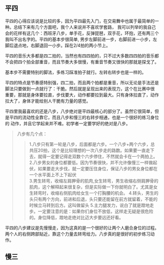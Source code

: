 ## 平四

平四的心得应该说是比较的多，因为平四最先入门，在交易舞中也属于最简单的一种。总结下来有几个方面吧，我个人来说并不喜欢学套路，
我可以列举的我自己会的花样有这几个：西班牙八步，单手花，反弹琵琶，双手花，环抱，还有两三个我叫不出名字的。平四的基本步很简单,
男步左脚前进一步，右脚前进一小步，左脚后退点地，右脚退回一小步。踩在2/4拍的两小节上。

平四的音乐大多都是四二拍的，当然也有四四拍的，只不过大多数四四拍的音乐都不会把四个拍全部重音，而且节奏大多很慢，有重音节奏又很快的那就是探戈了。

基本步不需要特别的脚法，多练习踩准拍子就行。左转右转步也是一样的。

平四的特点是节奏感特别强，四二拍，而且两个拍都是重音，所以无论是手法还是脚法只要做到一点就行了：干脆。然后就是呈现出来的表现力，这个在比赛中很
重要，那就是身体要拉直，步伐要大，动作都要拉到最大。只有身体拉直了，动作拉大了，身体才能给别人干脆有力量的感觉。

平四里我最喜欢的还是八步，八步绝对是平四最核心的部分了。虽然它很简单，但是平四的流动性全靠它，而且八步和慢三的右转步相通，也是一个很好的练习身位的
动作，并且它学起来并不难。初学者一定要学好的绝对是八步。

> 八步有几个点：  
>> 1.八步只有第一轮是八步，后面都是六步。一个八步+两个六步，总共压20拍，这个是比较理想的一次八步走的路数。如果要一直走下去，就得一定要记得走双数个六步停住，不然就会卡在一个两拍上。
>> 2.八步男女的身位都要低。因为节奏很快，并不允许像慢三一样做起伏，如果要走大步伐，就一定要压住身位，保证八步的男女身位都在一个水平面上不上下起伏  
>> 3.男生转弯，收缩左肩胛骨的肌肉,女生转弯，男生收缩右侧肩胛骨的肌肉，这个解释起来很复杂，但是实际做一下你就明白了。尤其是女生转弯时，收缩右侧肌肉给女生一个打胸腰的机会。
>> 4.转头，男生的头只有两个方向，前进和后退，头只要还能留在前方就留着，不能的时候立马转到后方。这叫做留头
>> 5.主力腿发力，说白了就是蹬地走步。一定要注意的是：如果你们身位不放低，这样走无疑是很危险的。身位降低，蹬地走绝对比迈大步要远还好看。


平四的八步建议是先慢慢走，因为这真的是一个很好的让两个人磨合身位的过程。两个人的右侧跨部贴近，靠这个力量去转弯给力。八步真的是很好的初步练习动作。


## 慢三




